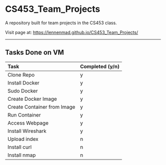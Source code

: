 # CS453_Team_Projects
A repository built for team projects in the CS453 class.

Visit page at: https://lennenmad.github.io/CS453_Team_Projects/

---
## Tasks Done on VM
| Task | Completed (y/n) |
| :--- | :--- |
| Clone Repo | y |
| Install Docker | y |
| Sudo Docker | y |
| Create Docker Image | y |
| Create Container from Image | y |
| Run Container | y |
| Access Webpage | y |
| Install Wireshark | y |
| Upload index | n |
| Install curl | n |
| Install nmap | n |
